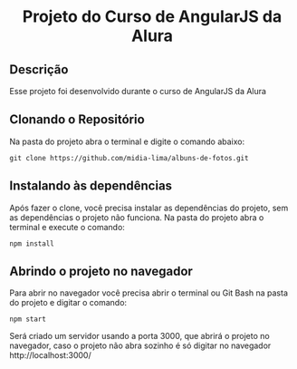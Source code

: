<h1 align="center">Projeto do Curso de AngularJS da Alura </h1>

<h2>Descrição</h2>
<p>Esse projeto foi desenvolvido durante o curso de AngularJS da Alura</p>

<h2>Clonando o Repositório</h2>
<p>Na pasta do projeto abra o terminal e digite o comando abaixo:</p>

```shell
git clone https://github.com/midia-lima/albuns-de-fotos.git
```
<h2>Instalando às dependências</h2>
<p>Após fazer o clone, você precisa instalar as dependências do projeto, sem as dependências o projeto não funciona. 
Na pasta do projeto abra o terminal e execute o comando:</p>

```shell
npm install
```
<h2>Abrindo o projeto no navegador</h2>
<p>Para abrir no navegador você precisa abrir o terminal ou Git Bash na pasta do projeto e digitar o comando:</p>

```shell
npm start
```

<p>Será criado um servidor usando a porta 3000, que abrirá o projeto no navegador, caso o projeto não abra sozinho é só digitar no navegador http://localhost:3000/</p>
